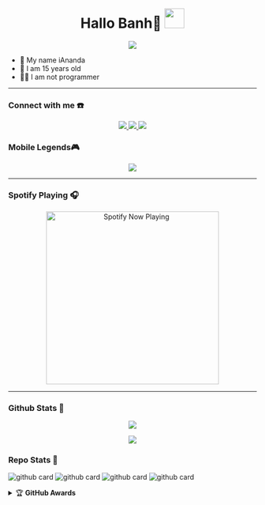 <h1 align="center">Hallo Banh🗿 <img src="https://user-images.githubusercontent.com/1303154/88677602-1635ba80-d120-11ea-84d8-d263ba5fc3c0.gif" width="40px" alt=""><br></h1>
<p align="center">
  <img src="https://github.com/AnandaGanz-bot.png" />
</p>

<p align="center">

- 👤 My name iAnanda
- 💌 I am 15 years old 
- 👨‍💻 I am not programmer

</p>

------
### Connect with me ☎️
<p align="center">
  <a href="https://instagram.com/anandaganz7"><img src="https://img.shields.io/badge/Instagram-E4405F?style=for-the-badge&logo=instagram&logoColor=white"/> 
  <a href="https://wa.me/6282137914790"><img src="https://img.shields.io/badge/WhatsApp-25D366?style=for-the-badge&logo=whatsapp&logoColor=white" />
  <a href="https://www.facebook.com/profile.php?id=100072776483716"><img src="https://img.shields.io/badge/Facebook-%234267B2.svg?&style=for-the-badge&logo=facebook&logoColor=white" />
  <a name=Ananda_Ganz&label=VIEWS&style=flat-square&color=orange" />
</p>

### Mobile Legends🎮
<p align="center">
  <img src="https://github.com/AnandaGanz-bot/AnandaGanz-bot/STK-20220228-WA0420.webp" />
</p>

------

### Spotify Playing 🎧

<p align="center">
  <a href="https://open.spotify.com/user/31nuzemgd72h4llo3dnl2pshegeu?si=qHWmVIfBQhy2KyH0dJgQ2Q&utm_source=copy-link" target="_blank"><img src="https://now-playing-on-spotify.vercel.app/api/spotify" alt="Spotify Now Playing" width="350"/></a>
</p>

------

### Github Stats 🚀

<p align="center"><a href="https://github.com/zeeoneofc"><img src="https://github-readme-stats.vercel.app/api?username=Ananda-Ganz&show_icons=true&theme=radical"></a></p>
<p align="center"><a href="https://github.com/zeeoneofc"><img src="https://github-readme-stats.vercel.app/api/top-langs/?username=Ananda_Ganz&theme=radical&layout=compact"></a></p> 

### Repo Stats 🔭
![github card](https://github-readme-stats.vercel.app/api/pin/?username=zeeone-ofc&repo=kanna-wabot&theme=dark)
![github card](https://github-readme-stats.vercel.app/api/pin/?username=zeeone-ofc&repo=bot-tzy&theme=nightowl)
![github card](https://github-readme-stats.vercel.app/api/pin/?username=zeeone-ofc&repo=wabot&theme=dark)
![github card](https://github-readme-stats.vercel.app/api/pin/?username=zeeone-ofc&repo=games-wabot&theme=nightowl)


<details>
    <summary>&#127942 <b>GitHub Awards</b></summary><br/>

![Github Trophy](https://github-profile-trophy.vercel.app/?username=Ananda_)

</details> 

